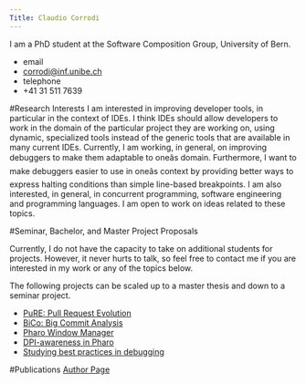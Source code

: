 ```yaml
---
Title: Claudio Corrodi
---
```


I am a PhD student at the Software Composition Group, University of Bern.

-  email
-  corrodi@inf.unibe.ch
-  telephone
- \+41 31 511 7639

#Research Interests
I am interested in improving developer tools, in particular in the context of IDEs. I think IDEs should allow developers to work in the domain of the particular project they are working on, using dynamic, specialized tools instead of the generic tools that are available in many current IDEs. Currently, I am working, in general, on improving debuggers to make them adaptable to oneâs domain. Furthermore, I want to make debuggers easier to use in oneâs context by providing better ways to express halting conditions than simple line-based breakpoints.
I am also interested, in general, in concurrent programming, software engineering and programming languages. I am open to work on ideas related to these topics. 

#Seminar, Bachelor, and Master Project Proposals

Currently, I do not have the capacity to take on additional students for projects.
However, it never hurts to talk, so feel free to contact me if you are interested in my work or any of the topics below.

The following projects can be scaled up to a master thesis and down to a seminar project.

-  [PuRE: Pull Request Evolution](%base_url%/wiki/projects/mastersbachelorsprojects/obsolete/PuRE)
-  [BiCo: Big Commit Analysis](%base_url%/wiki/projects/mastersbachelorsprojects/BiCo)
-  [Pharo Window Manager](%base_url%/wiki/projects/mastersbachelorsprojects/pharo-wm)
-  [DPI-awareness in Pharo](%base_url%/wiki/projects/mastersbachelorsprojects/pharo-dpi-awareness)
-  [Studying best practices in debugging](%base_url%/wiki/projects/mastersbachelorsprojects/debugging-best-practices)


#Publications
[Author Page](%assets_url%/scgbib/?query=corrodi&filter=Year)
